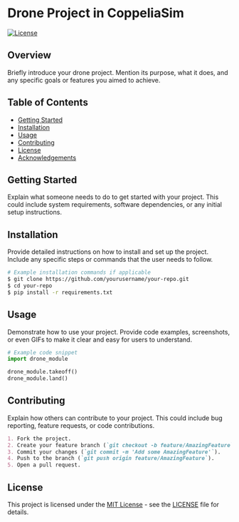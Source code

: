 
# Drone Project in CoppeliaSim

[![License](https://img.shields.io/badge/license-MIT-blue.svg)](https://opensource.org/licenses/MIT)

## Overview

Briefly introduce your drone project. Mention its purpose, what it does, and any specific goals or features you aimed to achieve.

## Table of Contents

- [Getting Started](#getting-started)
- [Installation](#installation)
- [Usage](#usage)
- [Contributing](#contributing)
- [License](#license)
- [Acknowledgements](#acknowledgements)

## Getting Started

Explain what someone needs to do to get started with your project. This could include system requirements, software dependencies, or any initial setup instructions.

## Installation

Provide detailed instructions on how to install and set up the project. Include any specific steps or commands that the user needs to follow.

```bash
# Example installation commands if applicable
$ git clone https://github.com/yourusername/your-repo.git
$ cd your-repo
$ pip install -r requirements.txt
```

## Usage

Demonstrate how to use your project. Provide code examples, screenshots, or even GIFs to make it clear and easy for users to understand.

```python
# Example code snippet
import drone_module

drone_module.takeoff()
drone_module.land()
```

## Contributing

Explain how others can contribute to your project. This could include bug reporting, feature requests, or code contributions.

```markdown
1. Fork the project.
2. Create your feature branch (`git checkout -b feature/AmazingFeature`).
3. Commit your changes (`git commit -m 'Add some AmazingFeature'`).
4. Push to the branch (`git push origin feature/AmazingFeature`).
5. Open a pull request.
```

## License

This project is licensed under the [MIT License](LICENSE) - see the [LICENSE](LICENSE) file for details.
